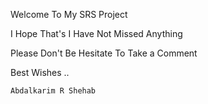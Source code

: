Welcome To My SRS Project

I Hope That's I Have Not Missed Anything

Please Don't Be Hesitate To Take a Comment

Best Wishes ..

	Abdalkarim R Shehab
